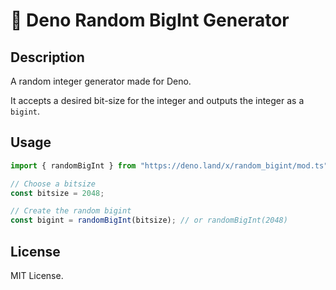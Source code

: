 # 🦕 Deno Random BigInt Generator
## Description
A random integer generator made for Deno. 

It accepts a desired bit-size for the integer and outputs the integer as a `bigint`.

## Usage
```typescript
import { randomBigInt } from "https://deno.land/x/random_bigint/mod.ts";

// Choose a bitsize
const bitsize = 2048;

// Create the random bigint
const bigint = randomBigInt(bitsize); // or randomBigInt(2048)
```

## License
MIT License.
